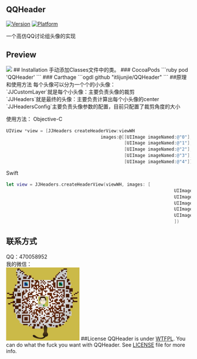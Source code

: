 ## QQHeader
[![Version](https://img.shields.io/cocoapods/v/QQHeader.svg?style=flat)](http://cocoapods.org/pods/QQHeader)
[![Platform](https://img.shields.io/cocoapods/p/QQHeader.svg?style=flat)](http://cocoapods.org/pods/QQHeader)

一个高仿QQ讨论组头像的实现
## Preview
<img src="https://raw.githubusercontent.com/itlijunjie/QQHeader/master/ScreenShot.png" width="320px">
## Installation
手动添加Classes文件中的类。
### CocoaPods
```ruby
pod 'QQHeader'
```
### Carthage
```ogdl
github "itlijunjie/QQHeader"
```
##原理和使用方法
每个头像可以分为一个个的小头像：<br/>
`JJCustomLayer`就是每个小头像：主要负责头像的裁剪<br/>
`JJHeaders`就是最终的头像：主要负责计算出每个小头像的center<br/>
`JJHeadersConfig`主要负责头像参数的配置，目前只配置了裁剪角度的大小<br/>

使用方法：
Objective-C
```objective-c
UIView *view = [JJHeaders createHeaderView:viewWH
                                    images:@[[UIImage imageNamed:@"0"],
                                             [UIImage imageNamed:@"1"],
                                             [UIImage imageNamed:@"2"],
                                             [UIImage imageNamed:@"3"],
                                             [UIImage imageNamed:@"4"]]];
```
Swift
```swift
let view = JJHeaders.createHeaderView(viewWH, images: [
                                                                UIImage(named: "0")!,
                                                                UIImage(named: "1")!,
                                                                UIImage(named: "2")!,
                                                                UIImage(named: "3")!,
                                                                UIImage(named: "4")!
                                                                ])
```
## 联系方式
QQ：470058952</br>
我的微信：</br>
<img src="https://raw.githubusercontent.com/itlijunjie/image/master/微信.png" width="200px">
##License
QQHeader is under [WTFPL](http://www.wtfpl.net/). You can do what the fuck you want with QQHeader. See [LICENSE](LICENSE) file for more info.
